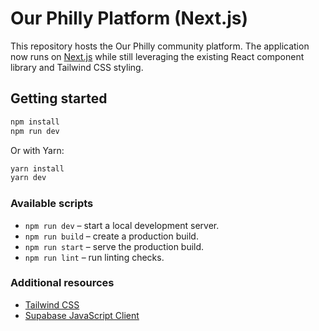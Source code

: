 # Our Philly Platform (Next.js)

This repository hosts the Our Philly community platform. The application now runs on [Next.js](https://nextjs.org/) while still leveraging the existing React component library and Tailwind CSS styling.

## Getting started

```bash
npm install
npm run dev
```

Or with Yarn:

```bash
yarn install
yarn dev
```

### Available scripts

- `npm run dev` – start a local development server.
- `npm run build` – create a production build.
- `npm run start` – serve the production build.
- `npm run lint` – run linting checks.

### Additional resources

- [Tailwind CSS](https://tailwindcss.com/)
- [Supabase JavaScript Client](https://supabase.com/docs/reference/javascript/start)
